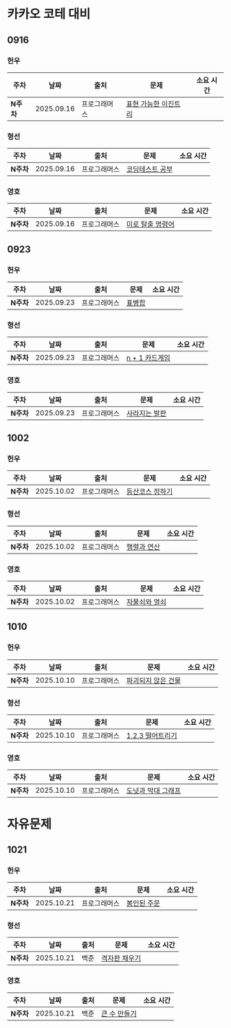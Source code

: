 # 카카오 코테 대비

## 0916

<h3>헌우</h3>

|주차|날짜|출처|문제|소요 시간|
|--|--|--|--|--|
|**N주차** |2025.09.16|프로그래머스|[표현 가능한 이진트리](https://school.programmers.co.kr/learn/courses/30/lessons/150367)|


<h3>형선</h3>

|주차|날짜|출처|문제|소요 시간|
|--|--|--|--|--|
|**N주차** |2025.09.16|프로그래머스|[코딩테스트 공부](https://school.programmers.co.kr/learn/courses/30/lessons/118668)|



<h3>영호</h3>

|주차|날짜|출처|문제|소요 시간|
|--|--|--|--|--|
|**N주차** |2025.09.16|프로그래머스|[미로 탈출 명령어](https://school.programmers.co.kr/learn/courses/30/lessons/150365)|

## 0923

<h3>헌우</h3>

|주차|날짜|출처|문제|소요 시간|
|--|--|--|--|--|
|**N주차** |2025.09.23|프로그래머스|[표병합](https://school.programmers.co.kr/learn/courses/30/lessons/150366)|


<h3>형선</h3>

|주차|날짜|출처|문제|소요 시간|
|--|--|--|--|--|
|**N주차** |2025.09.23|프로그래머스|[n + 1 카드게임](https://school.programmers.co.kr/learn/courses/30/lessons/258707)|



<h3>영호</h3>

|주차|날짜|출처|문제|소요 시간|
|--|--|--|--|--|
|**N주차** |2025.09.23|프로그래머스|[사라지는 발판](https://school.programmers.co.kr/learn/courses/30/lessons/92345)|


## 1002

<h3>헌우</h3>

|주차|날짜|출처|문제|소요 시간|
|--|--|--|--|--|
|**N주차** |2025.10.02|프로그래머스|[등산코스 정하기](https://school.programmers.co.kr/learn/courses/30/lessons/118669)|


<h3>형선</h3>

|주차|날짜|출처|문제|소요 시간|
|--|--|--|--|--|
|**N주차** |2025.10.02|프로그래머스|[행렬과 연산](https://school.programmers.co.kr/learn/courses/30/lessons/118670)|



<h3>영호</h3>

|주차|날짜|출처|문제|소요 시간|
|--|--|--|--|--|
|**N주차** |2025.10.02|프로그래머스|[자물쇠와 열쇠](https://school.programmers.co.kr/learn/courses/30/lessons/60059)|

## 1010

<h3>헌우</h3>

|주차|날짜|출처|문제|소요 시간|
|--|--|--|--|--|
|**N주차** |2025.10.10|프로그래머스|[파괴되지 않은 건물](https://school.programmers.co.kr/learn/courses/30/lessons/92344)|


<h3>형선</h3>

|주차|날짜|출처|문제|소요 시간|
|--|--|--|--|--|
|**N주차** |2025.10.10|프로그래머스|[1,2,3 떨어트리기](https://school.programmers.co.kr/learn/courses/30/lessons/150364)|



<h3>영호</h3>

|주차|날짜|출처|문제|소요 시간|
|--|--|--|--|--|
|**N주차** |2025.10.10|프로그래머스|[도넛과 막대 그래프](https://school.programmers.co.kr/learn/courses/30/lessons/258711)|


# 자유문제

## 1021
<h3>헌우</h3>

|주차|날짜|출처|문제|소요 시간|
|--|--|--|--|--|
|**N주차** |2025.10.21|프로그래머스|[봉인된 주문](https://school.programmers.co.kr/learn/courses/30/lessons/389481)|


<h3>형선</h3>

|주차|날짜|출처|문제|소요 시간|
|--|--|--|--|--|
|**N주차** |2025.10.21|백준|[격자판 채우기](https://www.acmicpc.net/problem/1648)|



<h3>영호</h3>

|주차|날짜|출처|문제|소요 시간|
|--|--|--|--|--|
|**N주차** |2025.10.21|백준|[큰 수 만들기](https://www.acmicpc.net/problem/16496)|
